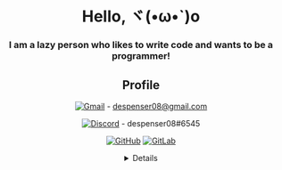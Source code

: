 <div align="center">

<h1>Hello, ヾ(•ω•`)o</h1>
<h3>I am a lazy person who likes to write code and wants to be a programmer!</h3>

## Profile

[![Gmail](https://img.shields.io/badge/Gmail-D14836?style=flat-square&logo=gmail&logoColor=white)](mailto:despenser08@gmail.com) - despenser08@gmail.com

[![Discord](https://img.shields.io/badge/Discord-7289DA?style=flat-square&logo=discord&logoColor=white)](https://discord.com/) - despenser08#6545

[![GitHub](https://img.shields.io/badge/GitHub-100000?style=flat-square&logo=github&logoColor=white)](https://github.com/despenser08)
[![GitLab](https://img.shields.io/badge/GitLab-330F63?style=flat-square&logo=gitlab&logoColor=white)](https://gitlab.com/despenser08)

<details>
  <p>
    <img
      src="https://github-readme-stats.vercel.app/api?username=despenser08&count_private=true&show_icons=true&theme=tokyonight"
      alt="despenser08's GitHub stats"
    />
    <br>
    <img
      src="https://github-readme-stats.vercel.app/api/top-langs/?username=despenser08&layout=compact&theme=tokyonight"
      alt="Top Languages"
    />
  </p>

## I'm using

[![JavaScript](https://img.shields.io/badge/JavaScript-F7DF1E?style=flat-square&logo=javascript&logoColor=black)](https://developer.mozilla.org/en-US/docs/Web/javascript)
[![TypeScript](https://img.shields.io/badge/TypeScript-007ACC?style=flat-square&logo=typescript&logoColor=white)](https://www.typescriptlang.org/)

[![Node.js](https://img.shields.io/badge/Node.js-43853D?style=flat-square&logo=node.js&logoColor=white)](https://nodejs.org/en/)
[![NPM](https://img.shields.io/badge/npm-CB3837?style=flat-square&logo=npm&logoColor=white)](https://www.npmjs.com/)
[![YARN](https://img.shields.io/badge/Yarn-2C8EBB?style=flat-square&logo=yarn&logoColor=white)](https://yarnpkg.com/)
[![Markdown](https://img.shields.io/badge/Markdown-000000?style=flat-square&logo=markdown&logoColor=white)](https://www.markdownguide.org/)
[![Docker](https://img.shields.io/badge/Docker-2CA5E0?style=flat-square&logo=docker&logoColor=white)](https://www.docker.com/)
[![Git](https://img.shields.io/badge/Git-F05032?style=flat-square&logo=git&logoColor=white)](https://git-scm.com/)

[![MongoDB](https://img.shields.io/badge/MongoDB-4EA94B?style=flat-square&logo=mongodb&logoColor=white)](https://www.mongodb.com/)

[![Visual Studio Code](https://img.shields.io/badge/Visual_Studio_Code-0078D4?style=flat-square&logo=visual%20studio%20code&logoColor=white)](https://code.visualstudio.com/)

## Interested in

[![Python](https://img.shields.io/badge/Python-3776AB?style=flat-square&logo=python&logoColor=white)](https://www.python.org/)
[![HTML5](https://img.shields.io/badge/HTML5-E34F26?style=flat-square&logo=html5&logoColor=white)](https://developer.mozilla.org/en-US/docs/Web/HTML)
[![CSS3](https://img.shields.io/badge/CSS3-1572B6?style=flat-square&logo=css3&logoColor=white)](https://developer.mozilla.org/en-US/docs/Web/CSS)
[![C#](https://img.shields.io/badge/C%23-239120?style=flat-square&logo=c-sharp&logoColor=white)](https://docs.microsoft.com/en-us/dotnet/csharp/)
[![Java](https://img.shields.io/badge/Java-ED8B00?style=flat-square&logo=java&logoColor=white)](https://www.oracle.com/java/technologies/)
[![Kotlin](https://img.shields.io/badge/Kotlin-0095D5?&style=flat-square&logo=kotlin&logoColor=white)](https://kotlinlang.org/)

[![Jest](https://img.shields.io/badge/Jest-C21325?style=flat-square&logo=jest&logoColor=white)](https://jestjs.io/)
[![express.js](https://img.shields.io/badge/Express.js-000000?style=flat-square&logo=express&logoColor=white)](https://expressjs.com/ko/)
[![Sass](https://img.shields.io/badge/Sass-CC6699?style=flat-square&logo=sass&logoColor=white)](https://sass-lang.com/)
[![.NET](https://img.shields.io/badge/.NET-5C2D91?style=flat-square&logo=.net&logoColor=white)](https://dotnet.microsoft.com/)
[![Shell Script](https://img.shields.io/badge/Shell_Script-121011?style=flat-square&logo=gnu-bash&logoColor=white)](https://www.gnu.org/software/bash/)
[![React](https://img.shields.io/badge/React-20232A?style=flat-square&logo=react&logoColor=61DAFB)](https://reactjs.org/)
[![Svelte](https://img.shields.io/badge/Svelte-4A4A55?style=flat-square&logo=svelte&logoColor=FF3E00)](https://svelte.dev/)
[![Vue.js](https://img.shields.io/badge/Vue.js-35495E?style=flat-square&logo=vue.js&logoColor=4FC08D)](https://vuejs.org/)
[![Redux](https://img.shields.io/badge/Redux-593D88?style=flat-square&logo=redux&logoColor=white)](https://redux.js.org/)
[![Django](https://img.shields.io/badge/Django-092E20?style=flat-square&logo=django&logoColor=white)](https://www.djangoproject.com/)
[![Flask](https://img.shields.io/badge/Flask-000000?style=flat-square&logo=flask&logoColor=white)](https://flask.palletsprojects.com/)
[![Redis](https://img.shields.io/badge/redis-CC0000.svg?&style=flat-square&logo=redis&logoColor=white)](https://redis.io/)
[![Unity](https://img.shields.io/badge/Unity-100000?style=flat-square&logo=unity&logoColor=white)](https://unity.com/)
[![GraphQL](https://img.shields.io/badge/GraphQl-E10098?style=flat-square&logo=graphql&logoColor=white)](https://graphql.org/)
[![Nuxt.js](https://img.shields.io/badge/nuxt.js-00C58E?style=flat-square&logo=nuxt.js&logoColor=white)](https://nuxtjs.org/)
[![Next.js](https://img.shields.io/badge/next.js-000000?style=flat-square&logo=next.js&logoColor=white)](https://nextjs.org/)
[![Jenkins](https://img.shields.io/badge/Jenkins-D24939?style=flat-square&logo=Jenkins&logoColor=white)](https://www.jenkins.io/)
[![Selenium](https://img.shields.io/badge/Selenium-43B02A?style=flat-square&logo=Selenium&logoColor=white)](https://www.selenium.dev/)

[![MySQL](https://img.shields.io/badge/MySQL-00000F?style=flat-square&logo=mysql&logoColor=white)](https://www.mysql.com/)
[![PostgreSQL](https://img.shields.io/badge/PostgreSQL-316192?style=flat-square&logo=postgresql&logoColor=white)](https://www.postgresql.org/)
[![SQLite](https://img.shields.io/badge/SQLite-07405E?style=flat-square&logo=sqlite&logoColor=white)](https://www.sqlite.org/index.html)
[![MariaDB](https://img.shields.io/badge/MariaDB-003545?style=flat-square&logo=mariadb&logoColor=white)](https://mariadb.org/)

</details>

</div>
